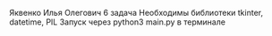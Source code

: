 Яквенко Илья Олегович
6 задача
Необходимы библиотеки tkinter, datetime, PIL
Запуск через python3 main.py в терминале
